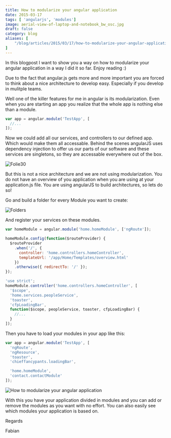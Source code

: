 ```yaml
---
title: How to modularize your angular application
date: 2015-03-17
tags: [ 'angularjs', 'modules']
image: aerial-view-of-laptop-and-notebook_bw_osc.jpg
draft: false
category: blog
aliases: [
    "/blog/articles/2015/03/17/how-to-modularize-your-angular-application/",
]
---
```


In this blogpost I want to show you a way on how to modularize your angular application in a way I did it so far. Enjoy reading :)

Due to the fact that angular.js gets more and more important you are forced to think about a nice architecture to develop easy. Especially if you develop in mulitple teams.

Well one of the killer features for me in angular is its modularization. Even when you are starting an app you realize that the whole app is nothing else than a module.

```javascript
var app = angular.module('TestApp', [
  //...
]);
```

Now we could add all our services, and controllers to our defined app. Which would make them all accessable. Behind the scenes angularJS uses dependency injection to offer us our parts of our software and these services are singletons, so they are accessable everywhere out of the box.

![Folie30](https://cdn.offering.solutions/img/articles/wp-content/uploads/2015/02/Folie30.jpg)

But this is not a nice architecture and we are not using modularization. You do not have an overview of you application when you are using at your application.js file. You are using angularJS to build architectures, so lets do so!

Go and build a folder for every Module you want to create:

![Folders](https://cdn.offering.solutions/img/articles/wp-content/uploads/2015/02/Folders.png)

And register your services on these modules.

```javascript
var homeModule = angular.module('home.homeModule', ['ngRoute']);

homeModule.config(function($routeProvider) {
  $routeProvider
    .when('/', {
      controller: 'home.controllers.homeController',
      templateUrl: '/app/Home/Templates/overview.html'
    })
    .otherwise({ redirectTo: '/' });
});
```

```javascript
'use strict';
homeModule.controller('home.controllers.homeController', [
  '$scope',
  'home.services.peopleService',
  'toaster',
  'cfpLoadingBar',
  function($scope, peopleService, toaster, cfpLoadingBar) {
    //...
  }
]);
```

Then you have to load your modules in your app like this:

```javascript
var app = angular.module('TestApp', [
  'ngRoute',
  'ngResource',
  'toaster',
  'chieffancypants.loadingBar',

  'home.homeModule',
  'contact.contactModule'
]);
```

![How to modularize your angular application](https://cdn.offering.solutions/img/articles/wp-content/uploads/2015/02/Folie31.jpg)

With this you have your application divided in modules and you can add or remove the modules as you want with no effort. You can also easily see which modules your application is based on.

Regards

Fabian
